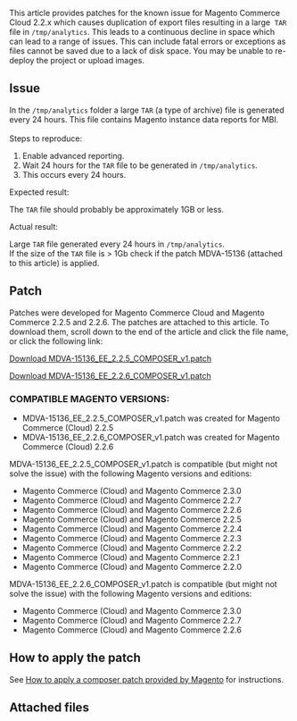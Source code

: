 This article provides patches for the known issue for Magento Commerce Cloud 2.2.x which causes duplication of&nbsp;export files resulting in a large &nbsp;`` TAR `` file in&nbsp;`` /tmp/analytics ``.&nbsp;This leads to a continuous decline in space which can lead to a range of issues. This can include fatal errors or exceptions as files cannot be saved due to a lack of disk space. You may be unable to re-deploy the project or upload images.

## Issue

In the `` /tmp/analytics `` folder a large `` TAR ``&nbsp;(a type of archive) file is generated every 24 hours.&nbsp;This file contains Magento instance data reports for MBI.&nbsp;<span style="font-family: -apple-system, BlinkMacSystemFont, 'Segoe UI', Helvetica, Arial, sans-serif;">  
</span> <span class="wysiwyg-underline">  
Steps to reproduce:  
</span>

1.   Enable advanced reporting.
2.   Wait 24 hours for the&nbsp;`` TAR `` file to be generated in `` /tmp/analytics ``.
3.   This occurs every 24 hours.

<span class="wysiwyg-underline">Expected result:</span>

The `` TAR `` file should probably be approximately 1GB or less.&nbsp;  
   
 <span class="wysiwyg-underline">Actual result:  
  
</span>Large&nbsp;`` TAR `` file generated every 24 hours in&nbsp;`` /tmp/analytics ``.&nbsp;  
 If the size of the `` TAR `` file is &gt; 1Gb check if the patch MDVA-15136 (attached to this article) is applied.

## Patch

Patches were developed for Magento Commerce Cloud and Magento Commerce 2.2.5 and 2.2.6.&nbsp;The patches are attached to this article. To download them, scroll down to the end of the article and click the file name, or click the following link:

<a href="https://support.magento.com/hc/en-us/article_attachments/360046535412/MDVA-15136_EE_2.2.5_COMPOSER_v1.patch" rel="noopener" target="_self">Download MDVA-15136\_EE\_2.2.5\_COMPOSER\_v1.patch</a>

<a href="https://support.magento.com/hc/en-us/article_attachments/360046647691/MDVA-15136_EE_2.2.6_COMPOSER_v1.patch" rel="noopener" target="_self">Download MDVA-15136\_EE\_2.2.6\_COMPOSER\_v1.patch</a>

### COMPATIBLE MAGENTO VERSIONS:

*   MDVA-15136\_EE\_2.2.5\_COMPOSER\_v1.patch&nbsp;was created for&nbsp;Magento Commerce (Cloud) 2.2.5
*   MDVA-15136\_EE\_2.2.6\_COMPOSER\_v1.patch&nbsp;was created for&nbsp;Magento Commerce (Cloud) 2.2.6

MDVA-15136\_EE\_2.2.5\_COMPOSER\_v1.patch&nbsp;is compatible (but might not solve the issue) with the following Magento versions and editions:

*   Magento Commerce (Cloud) and Magento Commerce 2.3.0
*   Magento Commerce (Cloud) and Magento Commerce 2.2.7
*   Magento Commerce (Cloud) and Magento Commerce 2.2.6
*   Magento Commerce (Cloud) and Magento Commerce 2.2.5
*   Magento Commerce (Cloud) and Magento Commerce 2.2.4
*   Magento Commerce (Cloud) and Magento Commerce 2.2.3
*   Magento Commerce (Cloud) and Magento Commerce 2.2.2
*   Magento Commerce (Cloud) and Magento Commerce 2.2.1
*   Magento Commerce (Cloud) and Magento Commerce 2.2.0

MDVA-15136\_EE\_2.2.6\_COMPOSER\_v1.patch is compatible (but might not solve the issue) with the following Magento versions and editions:

*   Magento Commerce (Cloud) and Magento Commerce 2.3.0
*   Magento Commerce (Cloud) and Magento Commerce 2.2.7
*   Magento Commerce (Cloud) and Magento Commerce 2.2.6

## How to apply the patch

See <a href="https://support.magento.com/hc/en-us/articles/360028367731" target="_self">How to apply a composer patch provided by Magento</a> for instructions.

## Attached files

&nbsp;
